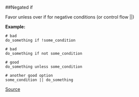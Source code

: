##Negated if

 Favor unless over if for negative conditions (or control flow ||)

 **Example:**

 ```
# bad
do_something if !some_condition

# bad
do_something if not some_condition

# good
do_something unless some_condition

# another good option
some_condition || do_something
 ```

[Source](http://www.rubydoc.info/gems/rubocop/RuboCop/Cop/Style/NegatedIf)

